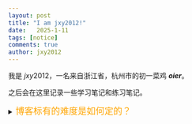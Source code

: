 ```yaml
---
layout: post
title: "I am jxy2012!"
date:   2025-1-11
tags: [notice]
comments: true
author: jxy2012
---
```


我是 $jxy2012$，一名来自浙江省，杭州市的初一菜鸡 ***oier***。

之后会在这里记录一些学习笔记和练习笔记。

<details> 
<summary><font size="4" color="orange">博客标有的难度是如何定的？</font></summary> 
<pre><code class="language-latex">
  
  `Easy`: 我是喝喝粥，我一眼秒了，我觉得这题没啥技巧啊！

  `Medium`: 完全自己想出，但想了较长时间。

  `Hard`: 不完全是自己想出。
</code>
</pre> </details>
